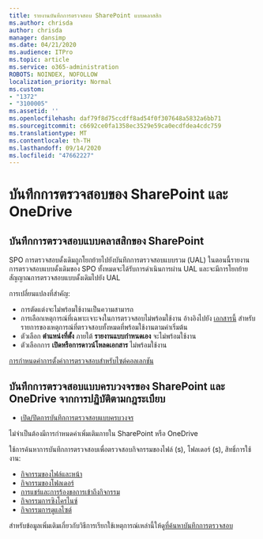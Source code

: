 ```yaml
---
title: รายงานบันทึกการตรวจสอบ SharePoint แบบคลาสสิก
ms.author: chrisda
author: chrisda
manager: dansimp
ms.date: 04/21/2020
ms.audience: ITPro
ms.topic: article
ms.service: o365-administration
ROBOTS: NOINDEX, NOFOLLOW
localization_priority: Normal
ms.custom:
- "1372"
- "3100005"
ms.assetid: ''
ms.openlocfilehash: daf79f8d75ccdff8ad54f0f307648a5832a6bb71
ms.sourcegitcommit: c6692ce0fa1358ec3529e59ca0ecdfdea4cdc759
ms.translationtype: MT
ms.contentlocale: th-TH
ms.lasthandoff: 09/14/2020
ms.locfileid: "47662227"
---
```

# <a name="sharepoint-and-onedrive-audit-logs"></a>บันทึกการตรวจสอบของ SharePoint และ OneDrive

## <a name="sharepoint-classic-audit-logs"></a>บันทึกการตรวจสอบแบบคลาสสิกของ SharePoint

SPO การตรวจสอบดั้งเดิมถูกโยกย้ายไปยังบันทึกการตรวจสอบแบบรวม (UAL) ในตอนนี้รายงานการตรวจสอบแบบดั้งเดิมของ SPO ทั้งหมดจะได้รับการดำเนินการผ่าน UAL และจะมีการโยกย้ายสัญญาณการตรวจสอบแบบดั้งเดิมไปยัง UAL

การเปลี่ยนแปลงที่สำคัญ:

* การตัดแต่งจะไม่พร้อมใช้งานเป็นความสามารถ
* การเลือกเหตุการณ์ที่เฉพาะเจาะจงในการตรวจสอบไม่พร้อมใช้งาน อ้างอิงไปยัง [เอกสารนี้](https://docs.microsoft.com/microsoft-365/compliance/search-the-audit-log-in-security-and-compliance) สำหรับรายการของเหตุการณ์ที่ตรวจสอบทั้งหมดที่พร้อมใช้งานตามค่าเริ่มต้น
* ตัวเลือก **ตำแหน่งที่ตั้ง** ภายใต้ **รายงานแบบกำหนดเอง** จะไม่พร้อมใช้งาน
* ตัวเลือกการ **เปิดหรือการดาวน์โหลดเอกสาร** ไม่พร้อมใช้งาน

[การกำหนดค่าการตั้งค่าการตรวจสอบสำหรับไซต์คอลเลกชัน](https://support.office.com/article/Configure-audit-settings-for-a-site-collection-A9920C97-38C0-44F2-8BCB-4CF1E2AE22D2)

## <a name="sharepoint-and-onedrive-modern-unified-audit-logs-from-compliance"></a>บันทึกการตรวจสอบแบบครบวงจรของ SharePoint และ OneDrive จากการปฏิบัติตามกฎระเบียบ

* [เปิด/ปิดการบันทึกการตรวจสอบแบบครบวงจร](https://docs.microsoft.com/microsoft-365/compliance/turn-audit-log-search-on-or-off) 

ไม่จำเป็นต้องมีการกำหนดค่าเพิ่มเติมภายใน SharePoint หรือ OneDrive

ใช้การค้นหาการบันทึกการตรวจสอบเพื่อตรวจสอบกิจกรรมของไฟล์ (s), โฟลเดอร์ (s), สิทธิ์การใช้งาน:

* [กิจกรรมของไฟล์และหน้า](https://docs.microsoft.com/microsoft-365/compliance/search-the-audit-log-in-security-and-compliance)
* [กิจกรรมของโฟลเดอร์](https://docs.microsoft.com/microsoft-365/compliance/search-the-audit-log-in-security-and-compliance#folder-activities)
* [การแชร์และการร้องขอการเข้าถึงกิจกรรม](https://docs.microsoft.com/microsoft-365/compliance/search-the-audit-log-in-security-and-compliance#sharing-and-access-request-activities)
* [กิจกรรมการซิงโครไนซ์](https://docs.microsoft.com/microsoft-365/compliance/search-the-audit-log-in-security-and-compliance#synchronization-activities)
* [กิจกรรมการดูแลไซต์](https://docs.microsoft.com/microsoft-365/compliance/search-the-audit-log-in-security-and-compliance#site-administration-activities)

สำหรับข้อมูลเพิ่มเติมเกี่ยวกับวิธีการเรียกใช้เหตุการณ์เหล่านี้ให้ดู[ที่ค้นหาบันทึกการตรวจสอบ](https://docs.microsoft.com/microsoft-365/compliance/search-the-audit-log-in-security-and-compliance#search-the-audit-log)
